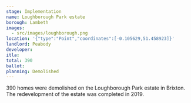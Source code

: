 ```yaml
---
stage: Implementation 
name: Loughborough Park estate 
borough: Lambeth
images:
  - src/images/loughborough.png
location: '{"type":"Point","coordinates":[-0.105629,51.458923]}'
landlord: Peabody
developer:
itla:
total: 390
ballot:
planning: Demolished
---
```

390 homes were demolished on the Loughborough Park estate in Brixton.
The redevelopment of the estate was completed in 2019.
